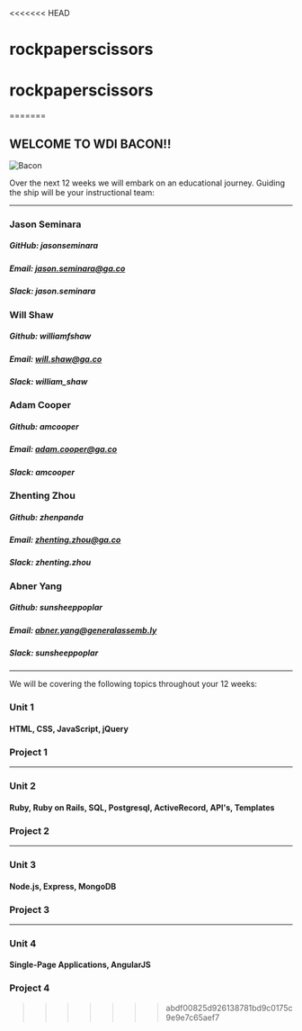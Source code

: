 <<<<<<< HEAD
# rockpaperscissors
# rockpaperscissors
=======
## WELCOME TO WDI BACON!!

![Bacon](http://static1.squarespace.com/static/5492e417e4b02631b5962a60/54930cd8e4b0932754888915/54db9d00e4b095385bb94a48/1429123809956/?format=1500w)

Over the next 12 weeks we will embark on an educational journey. Guiding the ship will be your instructional team:

***

### Jason Seminara

##### GitHub: jasonseminara
##### Email: jason.seminara@ga.co
##### Slack: jason.seminara

### Will Shaw

##### Github: williamfshaw
##### Email: will.shaw@ga.co
##### Slack: william_shaw


### Adam Cooper

##### Github: amcooper
##### Email: adam.cooper@ga.co
##### Slack: amcooper

### Zhenting Zhou

##### Github: zhenpanda
##### Email: zhenting.zhou@ga.co
##### Slack: zhenting.zhou

### Abner Yang

##### Github: sunsheeppoplar
##### Email: abner.yang@generalassemb.ly
##### Slack: sunsheeppoplar

***


We will be covering the following topics throughout your 12 weeks: 


### Unit 1

#### HTML, CSS, JavaScript, jQuery

### Project 1

***

### Unit 2

#### Ruby, Ruby on Rails, SQL, Postgresql, ActiveRecord, API's, Templates


### Project 2

***

### Unit 3

#### Node.js, Express, MongoDB


### Project 3

***

### Unit 4

#### Single-Page Applications, AngularJS


### Project 4
>>>>>>> abdf00825d926138781bd9c0175c9e9e7c65aef7
